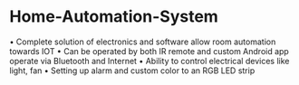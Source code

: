 # Home-Automation-System
•	Complete solution of electronics and software allow room automation towards IOT
•	Can be operated by both IR remote and custom Android app operate via Bluetooth and Internet
•	Ability to control electrical devices like light, fan
•	Setting up alarm and custom color to an RGB LED strip




